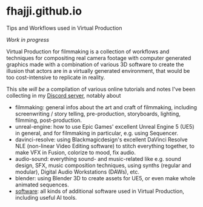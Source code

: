 # fhajji.github.io
Tips and Workflows used in Virtual Production

_Work in progress_

Virtual Production for filmmaking is a collection of workflows and techniques for compositing real camera footage with computer generated graphics made with a combination of various 3D software to create the illusion that actors are in a virtually generated environment, that would be too cost-intensive to replicate in reality.

This site _will be_ a compilation of various online tutorials and notes I've been collecting in my [Discord server](https://discord.gg/79ZN2JGEaU), notably about
- filmmaking: general infos about the art and craft of filmmaking, including screenwriting / story telling, pre-production, storyboards, lighting, filmming, post-production.
- unreal-engine: how to use Epic Games' excellent Unreal Engine 5 (UE5) in general, and for filmmaking in particular, e.g. using Sequencer.
- davinci-resolve: using Blackmagicdesign's excellent DaVinci Resolve NLE (non-linear Video Editing software) to stitch everything together, to make VFX in Fusion, colorize to mood, fix audio.
- audio-sound: everything sound- and music-related like e.g. sound design, SFX, music composition techniques, using synths (regular and modular), Digital Audio Workstations (DAWs), etc.
- blender: using Blender 3D to create assets for UE5, or even make whole animated sequences.
- [software](/software): all kinds of additional software used in Virtual Production, including useful AI tools.
